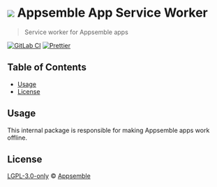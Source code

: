 # ![](https://gitlab.com/appsemble/appsemble/-/raw/0.34.18-test.0/config/assets/logo.svg) Appsemble App Service Worker

> Service worker for Appsemble apps

[![GitLab CI](https://gitlab.com/appsemble/appsemble/badges/0.34.18-test.0/pipeline.svg)](https://gitlab.com/appsemble/appsemble/-/releases/0.34.18-test.0)
[![Prettier](https://img.shields.io/badge/code_style-prettier-ff69b4.svg)](https://prettier.io)

## Table of Contents

- [Usage](#usage)
- [License](#license)

## Usage

This internal package is responsible for making Appsemble apps work offline.

## License

[LGPL-3.0-only](https://gitlab.com/appsemble/appsemble/-/blob/0.34.18-test.0/LICENSE.md) ©
[Appsemble](https://appsemble.com)
